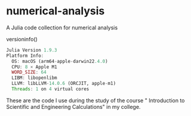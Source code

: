 # numerical-analysis
A Julia code collection for numerical analysis

versioninfo()
```julia
Julia Version 1.9.3
Platform Info:
  OS: macOS (arm64-apple-darwin22.4.0)
  CPU: 8 × Apple M1
  WORD_SIZE: 64
  LIBM: libopenlibm
  LLVM: libLLVM-14.0.6 (ORCJIT, apple-m1)
  Threads: 1 on 4 virtual cores
```

These are the code I use during the study of the course " Introduction to Scientific and Engineering Calculations" in my college.
